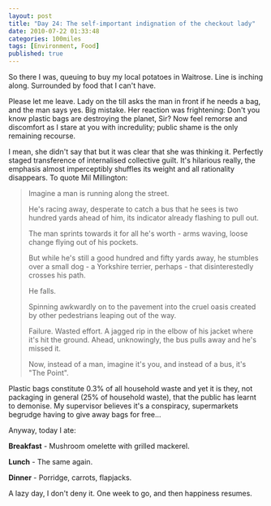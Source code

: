 ```yaml
---
layout: post
title: "Day 24: The self-important indignation of the checkout lady"
date: 2010-07-22 01:33:48
categories: 100miles
tags: [Environment, Food]
published: true
---
```



So there I was, queuing to buy my local potatoes in Waitrose. Line is inching along. Surrounded by food that I can't have.

<!--more-->

Please let me leave. Lady on the till asks the man in front if he needs a bag, and the man says yes. Big mistake. Her reaction was frightening: Don't you know plastic bags are destroying the planet, Sir? Now feel remorse and discomfort as I stare at you with incredulity; public shame is the only remaining recourse.

I mean, she didn't say that but it was clear that she was thinking it. Perfectly staged transference of internalised collective guilt. It's hilarious really, the emphasis almost imperceptibly shuffles its weight and all rationality disappears. To quote Mil Millington:


> Imagine a man is running along the street.
> 
> He's racing away, desperate to catch a bus that he sees is two hundred yards ahead of him, its indicator already flashing to pull out.
> 
> The man sprints towards it for all he's worth - arms waving, loose change flying out of his pockets.
> 
> But while he's still a good hundred and fifty yards away, he stumbles over a small dog - a Yorkshire terrier, perhaps - that disinterestedly crosses his path.
> 
> He falls.
> 
> Spinning awkwardly on to the pavement into the cruel oasis created by other pedestrians leaping out of the way.
> 
> Failure. Wasted effort. A jagged rip in the elbow of his jacket where it's hit the ground. Ahead, unknowingly, the bus pulls away and he's missed it.
> 
> Now, instead of a man, imagine it's you, and instead of a bus, it's "The Point".

Plastic bags constitute 0.3% of all household waste and yet it is they, not packaging in general (25% of household waste), that the public has learnt to demonise. My supervisor believes it's a conspiracy, supermarkets begrudge having to give away bags for free...

Anyway, today I ate:

**Breakfast** - Mushroom omelette with grilled mackerel.

**Lunch** - The same again.

**Dinner** - Porridge, carrots, flapjacks.

A lazy day, I don't deny it. One week to go, and then happiness resumes.